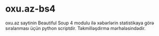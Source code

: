 # oxu.az-bs4
oxu.az saytinin Beautiful Soup 4 modulu ilə xəbərlərin statistikaya görə sıralanması üçün python scriptdir.
Təkmilləşdirmə mərhələsindədir.
